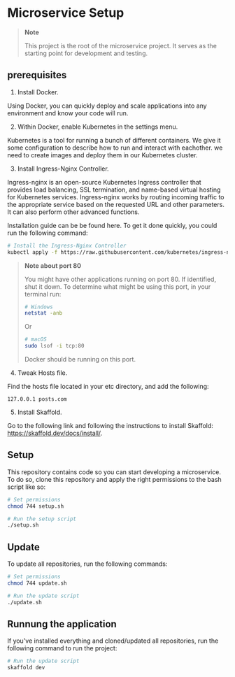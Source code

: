 # Microservice Setup

> **Note**
>
> This project is the root of the microservice project. It serves as the starting point for development and testing.

## prerequisites

1. Install Docker.

Using Docker, you can quickly deploy and scale applications into any environment and know your code will run.

2. Within Docker, enable Kubernetes in the settings menu.

Kubernetes is a tool for running a bunch of different containers. We give it some configuration to describe how to run and interact with eachother.
we need to create images and deploy them in our Kubernetes cluster.

3. Install Ingress-Nginx Controller.

Ingress-nginx is an open-source Kubernetes Ingress controller that provides load balancing, SSL termination, and name-based virtual hosting for Kubernetes services. Ingress-nginx works by routing incoming traffic to the appropriate service based on the requested URL and other parameters. It can also perform other advanced functions.

Installation guide can be be found here. To get it done quickly, you could run the following command:

```bash
# Install the Ingress-Nginx Controller
kubectl apply -f https://raw.githubusercontent.com/kubernetes/ingress-nginx/controller-v1.8.0/deploy/static/provider/cloud/deploy.yaml
```

> **Note about port 80**
>
> You might have other applications running on port 80. If identified, shut it down. To determine what might be using this port, in your terminal run:
>
> ```bash
> # Windows
> netstat -anb
> ```
>
> Or
>
> ```bash
> # macOS
> sudo lsof -i tcp:80
> ```
>
> Docker should be running on this port.

4. Tweak Hosts file.

Find the hosts file located in your etc directory, and add the following:

```
127.0.0.1 posts.com
```

5. Install Skaffold.

Go to the following link and following the instructions to install Skaffold: https://skaffold.dev/docs/install/.

## Setup

This repository contains code so you can start developing a microservice.
To do so, clone this repository and apply the right permissions to the bash script like so:

```bash
# Set permissions
chmod 744 setup.sh
```

```bash
# Run the setup script
./setup.sh
```

## Update

To update all repositories, run the following commands:

```bash
# Set permissions
chmod 744 update.sh
```

```bash
# Run the update script
./update.sh
```

## Runnung the application

If you've installed everything and cloned/updated all repositories, run the following command to run the project:

```bash
# Run the update script
skaffold dev
```
